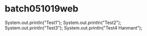 # batch051019web

System.out.println("Test1");
System.out.println("Test2");
System.out.println("Test3");
System.out.println("Test4 Hanmant");
